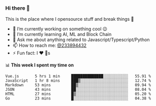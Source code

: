 ### Hi there 👋

<!--
**a233894432/a233894432** is a ✨ _special_ ✨ repository because its `README.md` (this file) appears on your GitHub profile.

Here are some ideas to get you started:

- 🔭 I’m currently working on ...
- 🌱 I’m currently learning ...
- 👯 I’m looking to collaborate on ...
- 🤔 I’m looking for help with ...
- 💬 Ask me about ...
- 📫 How to reach me: ...
- 😄 Pronouns: ...
- ⚡ Fun fact: ...
-->
 
 
This is the place where I opensource stuff and break things :rofl:

- 🔭 I’m currently working on something cool :wink:
- 🌱 I’m currently learning AI, ML and Block Chain
- 💬 Ask me about anything related to Javascript/Typescript/Python
- 📫 How to reach me: [@233894432](https://twitter.com/233894432)
- ⚡ Fun fact: I :heart: :dog:s

📊 **This week I spent my time on**
<!--START_SECTION:waka-->

```text
Vue.js       5 hrs 1 min     ██████████████░░░░░░░░░░░   55.91 %
JavaScript   1 hr 8 mins     ███▒░░░░░░░░░░░░░░░░░░░░░   12.74 %
Markdown     53 mins         ██▒░░░░░░░░░░░░░░░░░░░░░░   09.94 %
JSON         43 mins         ██░░░░░░░░░░░░░░░░░░░░░░░   08.04 %
HTML         27 mins         █▒░░░░░░░░░░░░░░░░░░░░░░░   05.20 %
Go           23 mins         █░░░░░░░░░░░░░░░░░░░░░░░░   04.38 %
```

<!--END_SECTION:waka-->

